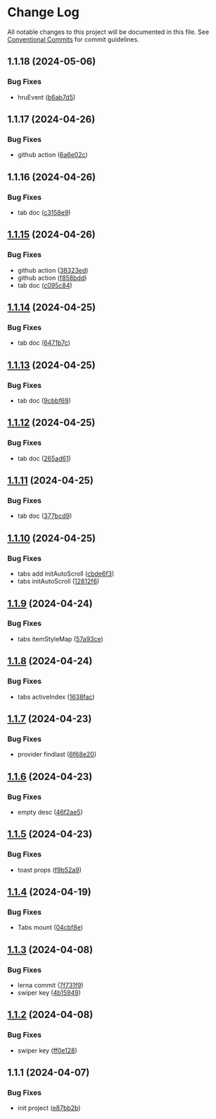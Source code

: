 # Change Log

All notable changes to this project will be documented in this file.
See [Conventional Commits](https://conventionalcommits.org) for commit guidelines.

## 1.1.18 (2024-05-06)


### Bug Fixes

* hruEvent ([b6ab7d5](https://github.com/hippy-contrib/hippy_ui_react/commit/b6ab7d5f24719c005a760cdadf0565903a410cc7))





## 1.1.17 (2024-04-26)


### Bug Fixes

* github action ([6a6e02c](https://github.com/hippy-contrib/hippy_ui_react/commit/6a6e02ccbc05ecb34a09ac4b3aa09fc83a6d154b))





## 1.1.16 (2024-04-26)


### Bug Fixes

* tab doc ([c3158e9](https://github.com/hippy-contrib/hippy_ui_react/commit/c3158e98ce6ed8d034db9b34f3f711d6baba3252))





## [1.1.15](https://github.com/hippy-contrib/hippy_ui_react/compare/hippy_ui_react@1.1.14...hippy_ui_react@1.1.15) (2024-04-26)


### Bug Fixes

* github action ([38323ed](https://github.com/hippy-contrib/hippy_ui_react/commit/38323ed2122ee25dd041fad84ac05731dec7d280))
* github action ([f858bdd](https://github.com/hippy-contrib/hippy_ui_react/commit/f858bddb62f82895235fdf766b462dc61805f4a6))
* tab doc ([c095c84](https://github.com/hippy-contrib/hippy_ui_react/commit/c095c844a6c8cdd7bbe31a60dffae0fb225cd5e6))





## [1.1.14](https://github.com/hippy-contrib/hippy_ui_react/compare/hippy_ui_react@1.1.13...hippy_ui_react@1.1.14) (2024-04-25)


### Bug Fixes

* tab doc ([6471b7c](https://github.com/hippy-contrib/hippy_ui_react/commit/6471b7c3a0151a8554096c16da33ff809b908e0f))





## [1.1.13](https://github.com/hippy-contrib/hippy_ui_react/compare/hippy_ui_react@1.1.12...hippy_ui_react@1.1.13) (2024-04-25)


### Bug Fixes

* tab doc ([9cbbf69](https://github.com/hippy-contrib/hippy_ui_react/commit/9cbbf69794c8c506c9a0c31a52e5121dca516003))





## [1.1.12](https://github.com/hippy-contrib/hippy_ui_react/compare/hippy_ui_react@1.1.11...hippy_ui_react@1.1.12) (2024-04-25)


### Bug Fixes

* tab doc ([265ad61](https://github.com/hippy-contrib/hippy_ui_react/commit/265ad612b2e060d27d180523787a1c62999e3716))





## [1.1.11](https://github.com/hippy-contrib/hippy_ui_react/compare/hippy_ui_react@1.1.10...hippy_ui_react@1.1.11) (2024-04-25)


### Bug Fixes

* tab doc ([377bcd9](https://github.com/hippy-contrib/hippy_ui_react/commit/377bcd99764962cd8b0b9af622bd85e0724c9ad7))





## [1.1.10](https://github.com/hippy-contrib/hippy_ui_react/compare/hippy_ui_react@1.1.9...hippy_ui_react@1.1.10) (2024-04-25)


### Bug Fixes

* tabs add initAutoScroll ([cbde6f3](https://github.com/hippy-contrib/hippy_ui_react/commit/cbde6f32e9c94c05100e40365a1fae888942738f))
* tabs initAutoScroll ([12812f6](https://github.com/hippy-contrib/hippy_ui_react/commit/12812f60e5d36a0c79359c070123ff9fda8116d3))





## [1.1.9](https://github.com/hippy-contrib/hippy_ui_react/compare/hippy_ui_react@1.1.8...hippy_ui_react@1.1.9) (2024-04-24)


### Bug Fixes

* tabs itemStyleMap ([57a93ce](https://github.com/hippy-contrib/hippy_ui_react/commit/57a93cee9a3b3c5e049922ba4222d9f3351944c7))





## [1.1.8](https://github.com/hippy-contrib/hippy_ui_react/compare/hippy_ui_react@1.1.7...hippy_ui_react@1.1.8) (2024-04-24)


### Bug Fixes

* tabs activeIndex ([1638fac](https://github.com/hippy-contrib/hippy_ui_react/commit/1638fac567e871df67818a2d5769fe55d552f0cd))





## [1.1.7](https://github.com/hippy-contrib/hippy_ui_react/compare/hippy_ui_react@1.1.6...hippy_ui_react@1.1.7) (2024-04-23)


### Bug Fixes

* provider findlast ([6f68e20](https://github.com/hippy-contrib/hippy_ui_react/commit/6f68e209b667553ed7f156a51631ec09531eebcc))





## [1.1.6](https://github.com/hippy-contrib/hippy_ui_react/compare/hippy_ui_react@1.1.5...hippy_ui_react@1.1.6) (2024-04-23)


### Bug Fixes

* empty desc ([46f2ae5](https://github.com/hippy-contrib/hippy_ui_react/commit/46f2ae51a055759d6b74ccabcb671c4e9bc5473e))





## [1.1.5](https://github.com/hippy-contrib/hippy_ui_react/compare/hippy_ui_react@1.1.4...hippy_ui_react@1.1.5) (2024-04-23)


### Bug Fixes

* toast props ([f9b52a9](https://github.com/hippy-contrib/hippy_ui_react/commit/f9b52a9d2365864ce44af926fe1328ecddc53c1c))





## [1.1.4](https://github.com/hippy-contrib/hippy_ui_react/compare/hippy_ui_react@1.1.3...hippy_ui_react@1.1.4) (2024-04-19)


### Bug Fixes

* Tabs mount ([04cbf8e](https://github.com/hippy-contrib/hippy_ui_react/commit/04cbf8e5be2fd4518d6e2e1fcc9da01f2212d690))





## [1.1.3](https://github.com/hippy-contrib/hippy_ui_react/compare/hippy_ui_react@1.1.2...hippy_ui_react@1.1.3) (2024-04-08)


### Bug Fixes

* lerna commit ([7f731f9](https://github.com/hippy-contrib/hippy_ui_react/commit/7f731f99f8439b0b480c7751797e49bf28ef351e))
* swiper key ([4b15949](https://github.com/hippy-contrib/hippy_ui_react/commit/4b15949533ce2d7e6503b2a177a0a3e9cd1df6b3))





## [1.1.2](https://github.com/hippy-contrib/hippy_ui_react/compare/hippy_ui_react@1.1.1...hippy_ui_react@1.1.2) (2024-04-08)


### Bug Fixes

* swiper key ([ff0e128](https://github.com/hippy-contrib/hippy_ui_react/commit/ff0e128a1d0e364bd84d9aed44baf20a52f897a7))





## 1.1.1 (2024-04-07)


### Bug Fixes

* init project ([e87bb2b](https://github.com/hippy-contrib/hippy_ui_react/commit/e87bb2b6624db0d9930ce108da1bc3e212b9dd0a))
